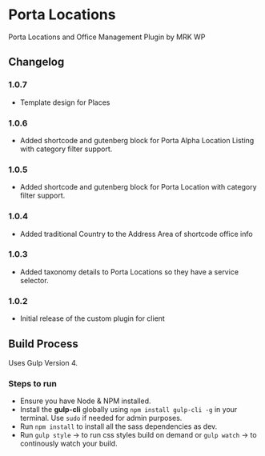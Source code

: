 # Porta Locations
Porta Locations and Office Management Plugin by MRK WP

## Changelog

### 1.0.7
- Template design for Places

### 1.0.6
- Added shortcode and gutenberg block for Porta Alpha Location Listing with category filter support.

### 1.0.5
- Added shortcode and gutenberg block for Porta Location with category filter support.

### 1.0.4
- Added traditional Country to the Address Area of shortcode office info

### 1.0.3
- Added taxonomy details to Porta Locations so they have a service selector.

### 1.0.2
- Initial release of the custom plugin for client

## Build Process
Uses Gulp Version 4.

### Steps to run
- Ensure you have Node & NPM installed.
- Install the **gulp-cli** globally using `npm install gulp-cli -g` in your terminal. Use `sudo` if needed for admin purposes.
- Run `npm install` to install all the sass dependencies as dev.
- Run `gulp style` -> to run css styles build on demand or `gulp watch` -> to continously watch your build.